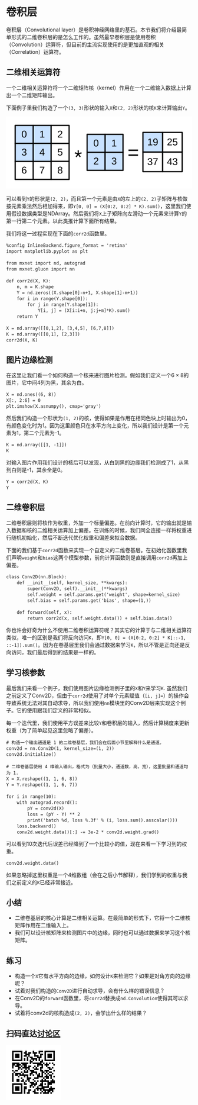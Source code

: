 # 卷积层

卷积层（Convolutional layer）是卷积神经网络里的基石。本节我们将介绍最简单形式的二维卷积层的是怎么工作的。虽然最早卷积层是使用卷积（Convolution）运算符，但目前的主流实现使用的是更加直观的相关（Correlation）运算符。

## 二维相关运算符

一个二维相关运算符将一个二维矩阵核（kernel）作用在一个二维输入数据上计算出一个二维矩阵输出。

下面例子里我们构造了一个`(3, 3)`形状的输入`X`和`(2, 2)`形状的核`K`来计算输出`Y`。

![二维相关运算符。](../img/correlation.svg)

可以看到`Y`的形状是`(2, 2)`，而且第一个元素是由`X`的左上的`(2, 2)`子矩阵与核做按元素乘法然后相加得来，即`Y[0, 0] = (X[0:2, 0:2] * K).sum()`，这里我们使用假设数据类型是NDArray。然后我们将`X`上子矩阵向左滑动一个元素来计算`Y`的第一行第二个元素。以此类推计算下面所有结果。

我们将这一过程实现在下面的`corr2d`函数里。

```{.python .input  n=21}
%config InlineBackend.figure_format = 'retina'
import matplotlib.pyplot as plt

from mxnet import nd, autograd
from mxnet.gluon import nn

def corr2d(X, K):
    n, m = K.shape
    Y = nd.zeros((X.shape[0]-n+1, X.shape[1]-m+1))
    for i in range(Y.shape[0]):
        for j in range(Y.shape[1]):
            Y[i, j] = (X[i:i+n, j:j+m]*K).sum()
    return Y

X = nd.array([[0,1,2], [3,4,5], [6,7,8]])
K = nd.array([[0,1], [2,3]])
corr2d(X, K)
```

## 图片边缘检测

在这里让我们看一个如何构造一个核来进行图片检测。假如我们定义一个$6\times 8$的图片，它中间4列为黑，其余为白。

```{.python .input  n=66}
X = nd.ones((6, 8))
X[:, 2:6] = 0
plt.imshow(X.asnumpy(), cmap='gray')
```

然后我们构造一个形状为`(1, 2)`的核，使得如果是作用在相同色块上时输出为0，有颜色变化时为1。因为这里颜色只在水平方向上变化，所以我们设计是第一个元素为1，第二个元素为-1。

```{.python .input  n=67}
K = nd.array([[1, -1]])
K
```

对输入图片作用我们设计的核后可以发现，从白到黑的边缘我们检测成了1，从黑到白则是-1，其余全是0。

```{.python .input  n=69}
Y = corr2d(X, K)
Y
```

## 二维卷积层

二维卷积层则将核作为权重，外加一个标量偏差。在前向计算时，它的输出就是输入数据和核的二维相关运算加上偏差。在训练的时候，我们同全连接一样将权重进行随机初始化，然后不断迭代优化权重和偏差来拟合数据。

下面的我们基于`corr2d`函数来实现一个自定义的二维卷基层。在初始化函数里我们声明`weight`和`bias`这两个模型参数，前向计算函数则是直接调用`corr2d`再加上偏差。

```{.python .input  n=70}
class Conv2D(nn.Block):
    def __init__(self, kernel_size, **kwargs):
        super(Conv2D, self).__init__(**kwargs)
        self.weight = self.params.get('weight', shape=kernel_size)
        self.bias = self.params.get('bias', shape=(1,))

    def forward(self, x):
        return corr2d(x, self.weight.data()) + self.bias.data()
```

你也许会好奇为什么不使用二维卷积运算符呢？其实它的计算于与二维相关运算符类似，唯一的区别是我们将反向访问`K`，即`Y[0, 0] = (X[0:2, 0:2] * K[::-1, ::-1]).sum()`。因为在卷基层里我们会通过数据来学习`K`，所以不管是正向还是反向访问，我们最后得到的结果是一样的。

## 学习核参数

最后我们来看一个例子，我们使用图片边缘检测例子里的`X`和`Y`来学习`K`. 虽然我们之前定义了Conv2D，但由于`corr2d`使用了对单个元素赋值（`[i, j]=`）的操作会导致系统无法对其自动求导，所以我们使用`nn`模块里的Conv2D层来实现这个例子。它的使用跟我们定义的非常相似。

每一个迭代里，我们使用平方误差来比较`Y`和卷积层的输入，然后计算梯度来更新权重（为了简单起见这里忽略了偏差）。

```{.python .input  n=83}
# 构造一个输出通道是 1 的二维卷基层，我们会在后面小节里解释什么是通道。
conv2d = nn.Conv2D(1, kernel_size=(1, 2))
conv2d.initialize()

# 二维卷基层使用 4 维输入输出，格式为（批量大小，通道数，高，宽），这里批量和通道均为 1.
X = X.reshape((1, 1, 6, 8))
Y = Y.reshape((1, 1, 6, 7))

for i in range(10):
    with autograd.record():
        pY = conv2d(X)
        loss = (pY - Y) ** 2
        print('batch %d, loss %.3f' % (i, loss.sum().asscalar()))
    loss.backward()
    conv2d.weight.data()[:] -= 3e-2 * conv2d.weight.grad()
```

可以看到10次迭代后误差已经降到了一个比较小的值，现在来看一下学习到的权重。

```{.python .input}
conv2d.weight.data()
```

如果忽略掉这里权重是一个4维数组（会在之后小节解释），我们学到的权重与我们之前定义的`K`已经非常接近。

## 小结

- 二维卷基层的核心计算是二维相关运算。在最简单的形式下，它将一个二维核矩阵作用在二维输入上。
- 我们可以设计核矩阵来检测图片中的边缘，同时也可以通过数据来学习这个核矩阵。

## 练习

- 构造一个`X`它有水平方向的边缘，如何设计`K`来检测它？如果是对角方向的边缘呢？
- 试着对我们构造的`Conv2D`进行自动求导，会有什么样的错误信息？
- 在Conv2D的`forward`函数里，将`corr2d`替换成`nd.Convolution`使得其可以求导。
- 试着将conv2d的核构造成`(2, 2)`，会学出什么样的结果？

## 扫码直达[讨论区](https://discuss.gluon.ai/t/topic/6314)

![](../img/qr_conv-layer.svg)
